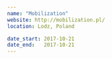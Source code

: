```yaml
---
name: "Mobilization"
website: http://mobilization.pl/
location: Lodz, Poland

date_start: 2017-10-21
date_end:   2017-10-21
---
```

